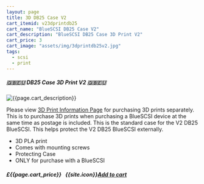 ```yaml
---
layout: page
title: 3D DB25 Case V2
cart_itemid: v23dprintdb25
cart_name: "BlueSCSI DB25 Case V2"
cart_description: "BlueSCSI DB25 Case 3D Print V2"
cart_price: 3
cart_image: "assets/img/3dprintdb25v2.jpg"
tags: 
  - scsi
  - print
---
```


##### 🇬🇧🇪🇺 DB25 Case 3D Print V2 🇬🇧🇪🇺

![{{page.cart_description}}]({{page.cart_image}})

Please view [3D Print Information Page](/print) for purchasing 3D prints separately. This is to purchase 3D prints when purchasing a BlueSCSI device at the same time as postage is included. This is the standard case for the V2 DB25 BlueSCSI. This helps protect the V2 DB25 BlueSCSI externally.

* 3D PLA print
* Comes with mounting screws
* Protecting Case
* ONLY for purchase with a BlueSCSI

##### £{{page.cart_price}} &nbsp; {{site.icon}}[Add to cart](/cart#{{page.cart_itemid}})